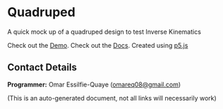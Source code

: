 # Quadruped

A quick mock up of a quadruped design to test Inverse Kinematics

Check out the [Demo](https://omareq.github.io/quadruped).
Check out the [Docs](https://omareq.github.io/quadruped/docs).
Created using [p5.js](https://p5js.org/)

## Contact Details
__Programmer:__ Omar Essilfie-Quaye (omareq08@gmail.com)


(This is an auto-generated document, not all links will necessarily work)
